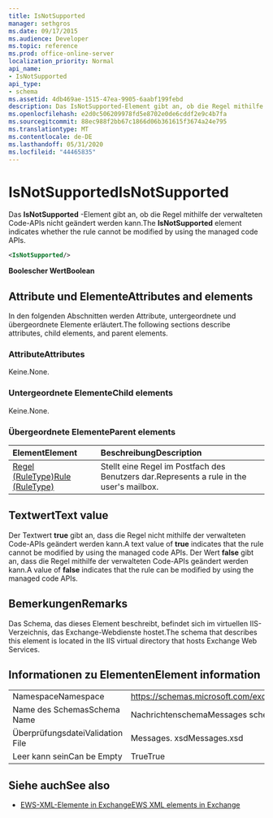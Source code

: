 ```yaml
---
title: IsNotSupported
manager: sethgros
ms.date: 09/17/2015
ms.audience: Developer
ms.topic: reference
ms.prod: office-online-server
localization_priority: Normal
api_name:
- IsNotSupported
api_type:
- schema
ms.assetid: 4db469ae-1515-47ea-9905-6aabf199febd
description: Das IsNotSupported-Element gibt an, ob die Regel mithilfe der verwalteten Code-APIs nicht geändert werden kann.
ms.openlocfilehash: e2d0c506209978fd5e8702e0de6cddf2e9c4b7fa
ms.sourcegitcommit: 88ec988f2bb67c1866d06b361615f3674a24e795
ms.translationtype: MT
ms.contentlocale: de-DE
ms.lasthandoff: 05/31/2020
ms.locfileid: "44465835"
---
```

# <a name="isnotsupported"></a><span data-ttu-id="c088b-103">IsNotSupported</span><span class="sxs-lookup"><span data-stu-id="c088b-103">IsNotSupported</span></span>

<span data-ttu-id="c088b-104">Das **IsNotSupported** -Element gibt an, ob die Regel mithilfe der verwalteten Code-APIs nicht geändert werden kann.</span><span class="sxs-lookup"><span data-stu-id="c088b-104">The **IsNotSupported** element indicates whether the rule cannot be modified by using the managed code APIs.</span></span> 
  
```XML
<IsNotSupported/>
```

 <span data-ttu-id="c088b-105">**Boolescher Wert**</span><span class="sxs-lookup"><span data-stu-id="c088b-105">**Boolean**</span></span>
## <a name="attributes-and-elements"></a><span data-ttu-id="c088b-106">Attribute und Elemente</span><span class="sxs-lookup"><span data-stu-id="c088b-106">Attributes and elements</span></span>

<span data-ttu-id="c088b-107">In den folgenden Abschnitten werden Attribute, untergeordnete und übergeordnete Elemente erläutert.</span><span class="sxs-lookup"><span data-stu-id="c088b-107">The following sections describe attributes, child elements, and parent elements.</span></span>
  
### <a name="attributes"></a><span data-ttu-id="c088b-108">Attribute</span><span class="sxs-lookup"><span data-stu-id="c088b-108">Attributes</span></span>

<span data-ttu-id="c088b-109">Keine.</span><span class="sxs-lookup"><span data-stu-id="c088b-109">None.</span></span>
  
### <a name="child-elements"></a><span data-ttu-id="c088b-110">Untergeordnete Elemente</span><span class="sxs-lookup"><span data-stu-id="c088b-110">Child elements</span></span>

<span data-ttu-id="c088b-111">Keine.</span><span class="sxs-lookup"><span data-stu-id="c088b-111">None.</span></span>
  
### <a name="parent-elements"></a><span data-ttu-id="c088b-112">Übergeordnete Elemente</span><span class="sxs-lookup"><span data-stu-id="c088b-112">Parent elements</span></span>

|<span data-ttu-id="c088b-113">**Element**</span><span class="sxs-lookup"><span data-stu-id="c088b-113">**Element**</span></span>|<span data-ttu-id="c088b-114">**Beschreibung**</span><span class="sxs-lookup"><span data-stu-id="c088b-114">**Description**</span></span>|
|:-----|:-----|
|[<span data-ttu-id="c088b-115">Regel (RuleType)</span><span class="sxs-lookup"><span data-stu-id="c088b-115">Rule (RuleType)</span></span>](rule-ruletype.md) <br/> |<span data-ttu-id="c088b-116">Stellt eine Regel im Postfach des Benutzers dar.</span><span class="sxs-lookup"><span data-stu-id="c088b-116">Represents a rule in the user's mailbox.</span></span>  <br/> |
   
## <a name="text-value"></a><span data-ttu-id="c088b-117">Textwert</span><span class="sxs-lookup"><span data-stu-id="c088b-117">Text value</span></span>

<span data-ttu-id="c088b-118">Der Textwert **true** gibt an, dass die Regel nicht mithilfe der verwalteten Code-APIs geändert werden kann.</span><span class="sxs-lookup"><span data-stu-id="c088b-118">A text value of **true** indicates that the rule cannot be modified by using the managed code APIs.</span></span> <span data-ttu-id="c088b-119">Der Wert **false** gibt an, dass die Regel mithilfe der verwalteten Code-APIs geändert werden kann.</span><span class="sxs-lookup"><span data-stu-id="c088b-119">A value of **false** indicates that the rule can be modified by using the managed code APIs.</span></span> 
  
## <a name="remarks"></a><span data-ttu-id="c088b-120">Bemerkungen</span><span class="sxs-lookup"><span data-stu-id="c088b-120">Remarks</span></span>

<span data-ttu-id="c088b-121">Das Schema, das dieses Element beschreibt, befindet sich im virtuellen IIS-Verzeichnis, das Exchange-Webdienste hostet.</span><span class="sxs-lookup"><span data-stu-id="c088b-121">The schema that describes this element is located in the IIS virtual directory that hosts Exchange Web Services.</span></span>
  
## <a name="element-information"></a><span data-ttu-id="c088b-122">Informationen zu Elementen</span><span class="sxs-lookup"><span data-stu-id="c088b-122">Element information</span></span>

|||
|:-----|:-----|
|<span data-ttu-id="c088b-123">Namespace</span><span class="sxs-lookup"><span data-stu-id="c088b-123">Namespace</span></span>  <br/> |https://schemas.microsoft.com/exchange/services/2006/messages  <br/> |
|<span data-ttu-id="c088b-124">Name des Schemas</span><span class="sxs-lookup"><span data-stu-id="c088b-124">Schema Name</span></span>  <br/> |<span data-ttu-id="c088b-125">Nachrichtenschema</span><span class="sxs-lookup"><span data-stu-id="c088b-125">Messages schema</span></span>  <br/> |
|<span data-ttu-id="c088b-126">Überprüfungsdatei</span><span class="sxs-lookup"><span data-stu-id="c088b-126">Validation File</span></span>  <br/> |<span data-ttu-id="c088b-127">Messages. xsd</span><span class="sxs-lookup"><span data-stu-id="c088b-127">Messages.xsd</span></span>  <br/> |
|<span data-ttu-id="c088b-128">Leer kann sein</span><span class="sxs-lookup"><span data-stu-id="c088b-128">Can be Empty</span></span>  <br/> |<span data-ttu-id="c088b-129">True</span><span class="sxs-lookup"><span data-stu-id="c088b-129">True</span></span>  <br/> |
   
## <a name="see-also"></a><span data-ttu-id="c088b-130">Siehe auch</span><span class="sxs-lookup"><span data-stu-id="c088b-130">See also</span></span>



- [<span data-ttu-id="c088b-131">EWS-XML-Elemente in Exchange</span><span class="sxs-lookup"><span data-stu-id="c088b-131">EWS XML elements in Exchange</span></span>](ews-xml-elements-in-exchange.md)

